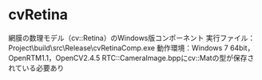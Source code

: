 ﻿cvRetina
========
網膜の数理モデル（cv::Retina）のWindows版コンポーネント
実行ファイル：Project\build\src\Release\cvRetinaComp.exe
動作環境：Windows 7 64bit，OpenRTM1.1，OpenCV2.4.5
RTC::CameraImage.bppにcv::Matの型が保存されている必要あり
